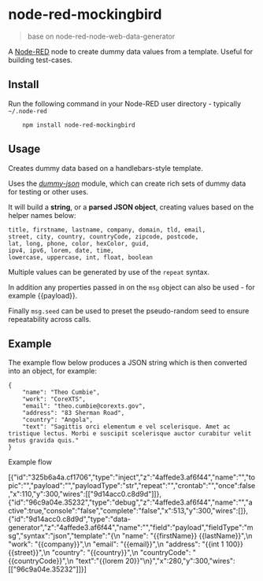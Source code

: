 
node-red-mockingbird
====================

> base on node-red-node-web-data-generator


A <a href="http://nodered.org" target="_new">Node-RED</a> node to create dummy
data values from a template. Useful for building test-cases.

Install
-------

Run the following command in your Node-RED user directory - typically `~/.node-red`

        npm install node-red-mockingbird

Usage
-----

Creates dummy data based on a handlebars-style template.

Uses the <i><a href="https://github.com/webroo/dummy-json" target="_new">dummy-json</a></i>
module, which can create rich sets of dummy data for testing or other uses.

It will build a **string**, or a **parsed JSON object**, creating values based
on the helper names below:

    title, firstname, lastname, company, domain, tld, email,
    street, city, country, countryCode, zipcode, postcode,
    lat, long, phone, color, hexColor, guid,
    ipv4, ipv6, lorem, date, time,
    lowercase, uppercase, int, float, boolean

Multiple values can be generated by use of the `repeat` syntax.

In addition any properties passed in on the `msg` object can also be used - for example {{payload}}.

Finally `msg.seed` can be used to preset the pseudo-random seed to ensure repeatability across calls.

Example
-------

The example flow below produces a JSON string which is then converted into an object, for example:

    {
        "name": "Theo Cumbie",
        "work": "CoreXTS",
        "email": "theo.cumbie@corexts.gov",
        "address": "83 Sherman Road",
        "country": "Angola",
        "text": "Sagittis orci elementum e vel scelerisque. Amet ac tristique lectus. Morbi e suscipit scelerisque auctor curabitur velit metus gravida quis."
    }

Example flow

[{"id":"325b6a4a.cf1706","type":"inject","z":"4affede3.af6f44","name":"","topic":"","payload":"","payloadType":"str","repeat":"","crontab":"","once":false,"x":110,"y":300,"wires":[["9d14acc0.c8d9d"]]},{"id":"96c9a04e.35232","type":"debug","z":"4affede3.af6f44","name":"","active":true,"console":"false","complete":"false","x":513,"y":300,"wires":[]},{"id":"9d14acc0.c8d9d","type":"data-generator","z":"4affede3.af6f44","name":"","field":"payload","fieldType":"msg","syntax":"json","template":"{\n    \"name\": \"{{firstName}} {{lastName}}\",\n    \"work\": \"{{company}}\",\n    \"email\": \"{{email}}\",\n    \"address\": \"{{int 1 100}} {{street}}\",\n    \"country\": \"{{country}}\",\n    \"countryCode\": \"{{countryCode}}\",\n    \"text\":\"{{lorem 20}}\"\n}","x":280,"y":300,"wires":[["96c9a04e.35232"]]}]
